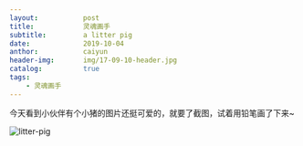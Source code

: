 ```yaml
---
layout:           post
title:            灵魂画手 
subtitle:         a litter pig
date:             2019-10-04
anthor:           caiyun
header-img:       img/17-09-10-header.jpg 	 
catalog:          true
tags:
    - 灵魂画手
---
```


今天看到小伙伴有个小猪的图片还挺可爱的，就要了截图，试着用铅笔画了下来~

![litter-pig](http://agcaiyun.compelcode.com/soulPainter-2019-10-04-litterPig.jpg)